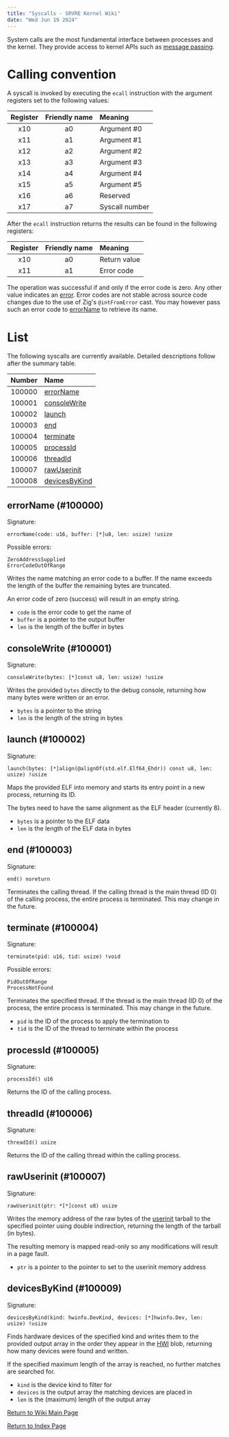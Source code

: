 ```yaml
---
title: "Syscalls - SRVRE Kernel Wiki"
date: "Wed Jun 19 2024"
---
```


System calls are the most fundamental interface between processes
and the kernel. They provide access to kernel APIs such as
[message passing](/md/srvre/kernel/wiki/msgpass.md).

Calling convention
==================

A syscall is invoked by executing the `ecall` instruction with the argument
registers set to the following values:

| Register | Friendly name | Meaning        |
| :------: | :-----------: | :------------- |
|   x10    |      a0       | Argument #0    |
|   x11    |      a1       | Argument #1    |
|   x12    |      a2       | Argument #2    |
|   x13    |      a3       | Argument #3    |
|   x14    |      a4       | Argument #4    |
|   x15    |      a5       | Argument #5    |
|   x16    |      a6       | Reserved       |
|   x17    |      a7       | Syscall number |

After the `ecall` instruction returns the results can be found in the following
registers:

| Register | Friendly name | Meaning         |
| :------: | :-----------: | :-------------- |
|   x10    |      a0       | Return value    |
|   x11    |      a1       | Error code      |

The operation was successful if and only if the error code is zero.
Any other value indicates an [error](/md/srvre/kernel/wiki/errors.md).
Error codes are not stable across source code changes due to the use of Zig's
`@intFromError` cast. You may however pass such an error code to
[errorName](#errorname-100000) to retrieve its name.

List
====

The following syscalls are currently available.
Detailed descriptions follow after the summary table.

| Number | Name                                   |
| :----: | :------------------------------------- |
| 100000 | [errorName](#errorname-100000)         |
| 100001 | [consoleWrite](#consoleWrite-100001)   |
| 100002 | [launch](#launch-100002)               |
| 100003 | [end](#end-100003)                     |
| 100004 | [terminate](#terminate-100004)         |
| 100005 | [processId](#processid-100005)         |
| 100006 | [threadId](#threadid-100006)           |
| 100007 | [rawUserinit](#rawuserinit-100007)     |
| 100008 | [devicesByKind](#devicesbykind-100008) |

errorName (#100000)
-------------------

Signature:
```
errorName(code: u16, buffer: [*]u8, len: usize) !usize
```

Possible errors:
```
ZeroAddressSupplied
ErrorCodeOutOfRange
```

Writes the name matching an error code to a buffer.
If the name exceeds the length of the buffer the remaining bytes are truncated.

An error code of zero (success) will result in an empty string.

* `code` is the error code to get the name of
* `buffer` is a pointer to the output buffer
* `len` is the length of the buffer in bytes

consoleWrite (#100001)
----------------

Signature:
```
consoleWrite(bytes: [*]const u8, len: usize) !usize
```

Writes the provided `bytes` directly to the debug console,
returning how many bytes were written or an error.

* `bytes` is a pointer to the string
* `len` is the length of the string in bytes

launch (#100002)
----------------

Signature:
```
launch(bytes: [*]align(@alignOf(std.elf.Elf64_Ehdr)) const u8, len: usize) !usize
```

Maps the provided ELF into memory and starts its entry point in a new process,
returning its ID.

The bytes need to have the same alignment as the ELF header (currently 8).

* `bytes` is a pointer to the ELF data
* `len` is the length of the ELF data in bytes

end (#100003)
-------------

Signature:
```
end() noreturn
```

Terminates the calling thread. If the calling thread is the main thread (ID 0)
of the calling process, the entire process is terminated.
This may change in the future.

terminate (#100004)
-------------------

Signature:
```
terminate(pid: u16, tid: usize) !void
```

Possible errors:
```
PidOutOfRange
ProcessNotFound
```

Terminates the specified thread. If the thread is the main thread (ID 0)
of the process, the entire process is terminated.
This may change in the future.

* `pid` is the ID of the process to apply the termination to
* `tid` is the ID of the thread to terminate within the process

processId (#100005)
-------------------

Signature:
```
processId() u16
```

Returns the ID of the calling process.

threadId (#100006)
------------------

Signature:
```
threadId() usize
```

Returns the ID of the calling thread within the calling process.

rawUserinit (#100007)
---------------------

Signature:
```
rawUserinit(ptr: *[*]const u8) usize
```

Writes the memory address of the raw bytes of the
[userinit](/md/srvre/kernel/wiki/userinit.md) tarball to the specified pointer
using double indirection, returning the length of the tarball (in bytes).

The resulting memory is mapped read-only so any modifications will result
in a page fault.

* `ptr` is a pointer to the pointer to set to the userinit memory address

devicesByKind (#100009)
-----------------------

Signature:
```
devicesByKind(kind: hwinfo.DevKind, devices: [*]hwinfo.Dev, len: usize) !usize
```

Finds hardware devices of the specified kind and writes them to the provided
output array in the order they appear in the [HWI](/md/srvre/kernel/wiki/hwi.md)
blob, returning how many devices were found and written.

If the specified maximum length of the array is reached, no further matches
are searched for.

* `kind` is the device kind to filter for
* `devices` is the output array the matching devices are placed in
* `len` is the (maximum) length of the output array

[Return to Wiki Main Page](/md/srvre/kernel/wiki.md)

[Return to Index Page](/md/index.md)
